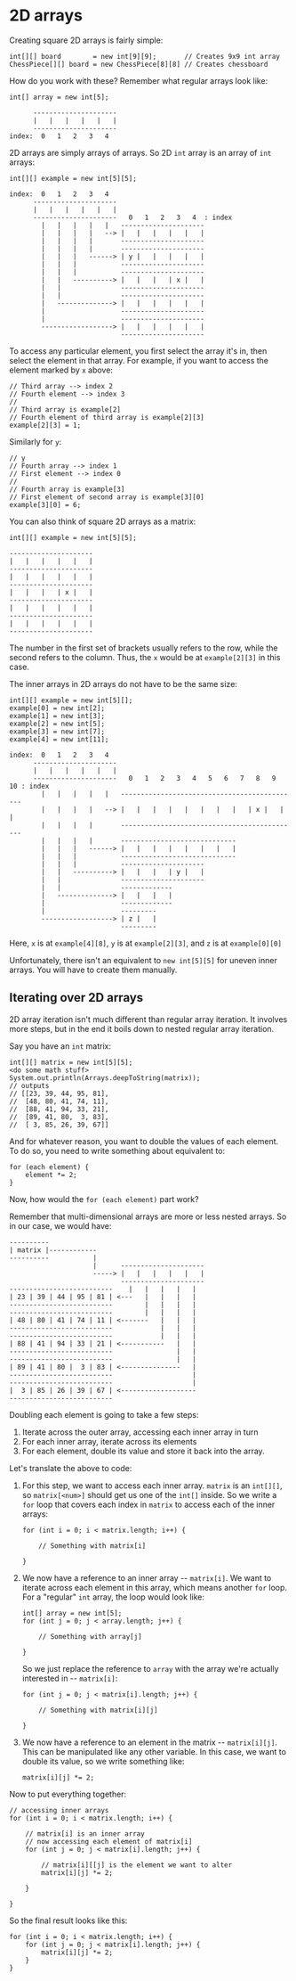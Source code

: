 # 2D arrays

Creating square 2D arrays is fairly simple:

    int[][] board        = new int[9][9];       // Creates 9x9 int array
    ChessPiece[][] board = new ChessPiece[8][8] // Creates chessboard

How do you work with these? Remember what regular arrays look like:

    int[] array = new int[5];

          ---------------------
          |   |   |   |   |   |
          ---------------------
    index:  0   1   2   3   4

2D arrays are simply arrays of arrays. So 2D `int` array is an array of `int`
arrays:

    int[][] example = new int[5][5];

    index:  0   1   2   3   4
          ---------------------
          |   |   |   |   |   |
          ---------------------   0   1   2   3   4  : index
            |   |   |   |   |   ---------------------
            |   |   |   |   --> |   |   |   |   |   |
            |   |   |   |       ---------------------
            |   |   |   |       ---------------------
            |   |   |   ------> | y |   |   |   |   |
            |   |   |           ---------------------
            |   |   |           ---------------------
            |   |   ----------> |   |   |   | x |   |
            |   |               ---------------------
            |   |               ---------------------
            |   --------------> |   |   |   |   |   |
            |                   ---------------------
            |                   ---------------------
            ------------------> |   |   |   |   |   |
                                ---------------------

To access any particular element, you first select the array it's in, then
select the element in that array. For example, if you want to access the
element marked by `x` above:

    // Third array --> index 2
    // Fourth element --> index 3
    //
    // Third array is example[2]
    // Fourth element of third array is example[2][3]
    example[2][3] = 1;

Similarly for `y`:

    // y
    // Fourth array --> index 1
    // First element --> index 0
    //
    // Fourth array is example[3]
    // First element of second array is example[3][0]
    example[3][0] = 6;

You can also think of square 2D arrays as a matrix:

    int[][] example = new int[5][5];

    ---------------------
    |   |   |   |   |   |
    ---------------------
    |   |   |   |   |   |
    ---------------------
    |   |   |   | x |   |
    ---------------------
    |   |   |   |   |   |
    ---------------------
    |   |   |   |   |   |
    ---------------------

The number in the first set of brackets usually refers to the row, while the
second refers to the column. Thus, the `x` would be at `example[2][3]` in this
case.

The inner arrays in 2D arrays do not have to be the same size:

    int[][] example = new int[5][];
    example[0] = new int[2];
    example[1] = new int[3];
    example[2] = new int[5];
    example[3] = new int[7];
    example[4] = new int[11];

    index:  0   1   2   3   4
          ---------------------
          |   |   |   |   |   |
          ---------------------   0   1   2   3   4   5   6   7   8   9   10 : index
            |   |   |   |   |   ---------------------------------------------
            |   |   |   |   --> |   |   |   |   |   |   |   |   | x |   |   |
            |   |   |   |       ---------------------------------------------
            |   |   |   |       -----------------------------
            |   |   |   ------> |   |   |   |   |   |   |   |
            |   |   |           -----------------------------
            |   |   |           ---------------------
            |   |   ----------> |   |   |   | y |   |
            |   |               ---------------------
            |   |               -------------
            |   --------------> |   |   |   |
            |                   -------------
            |                   ---------
            ------------------> | z |   |
                                ---------

Here, `x` is at `example[4][8]`, `y` is at `example[2][3]`, and `z` is at `example[0][0]`

Unfortunately, there isn't an equivalent to `new int[5][5]` for uneven inner
arrays. You will have to create them manually.

## Iterating over 2D arrays

2D array iteration isn't much different than regular array iteration. It
involves more steps, but in the end it boils down to nested regular array
iteration.

Say you have an `int` matrix:

    int[][] matrix = new int[5][5];
    <do some math stuff>
    System.out.println(Arrays.deepToString(matrix));
    // outputs
    // [[23, 39, 44, 95, 81],
    //  [48, 80, 41, 74, 11],
    //  [88, 41, 94, 33, 21],
    //  [89, 41, 80,  3, 83],
    //  [ 3, 85, 26, 39, 67]]

And for whatever reason, you want to double the values of each element.
To do so, you need to write something about equivalent to:

    for (each element) {
        element *= 2;
    }

Now, how would the `for (each element)` part work?

Remember that multi-dimensional arrays are more or less nested arrays. So in
our case, we would have:

    ----------
    | matrix |------------
    ----------           |
                         |      ---------------------
                         -----> |   |   |   |   |   |
                                ---------------------
    --------------------------    |   |   |   |   |
    | 23 | 39 | 44 | 95 | 81 | <---   |   |   |   |
    --------------------------        |   |   |   |
    --------------------------        |   |   |   |
    | 48 | 80 | 41 | 74 | 11 | <-------   |   |   |
    --------------------------            |   |   |
    --------------------------            |   |   |
    | 88 | 41 | 94 | 33 | 21 | <-----------   |   |
    --------------------------                |   |
    --------------------------                |   |
    | 89 | 41 | 80 |  3 | 83 | <---------------   |
    --------------------------                    |
    --------------------------                    |
    |  3 | 85 | 26 | 39 | 67 | <-------------------
    --------------------------

Doubling each element is going to take a few steps:

  1. Iterate across the outer array, accessing each inner array in turn
  2. For each inner array, iterate across its elements
  3. For each element, double its value and store it back into the array.

Let's translate the above to code:

  1. For this step, we want to access each inner array. `matrix` is an
     `int[][]`, so `matrix[<num>]` should get us one of the `int[]` inside. So
     we write a `for` loop that covers each index in `matrix` to access each of
     the inner arrays:

         for (int i = 0; i < matrix.length; i++) {

             // Something with matrix[i]

         }

  2. We now have a reference to an inner array -- `matrix[i]`. We want to
     iterate across each element in this array, which means another `for` loop.
     For a "regular" `int` array, the loop would look like:

         int[] array = new int[5];
         for (int j = 0; j < array.length; j++) {

             // Something with array[j]

         }

     So we just replace the reference to `array` with the array we're
     actually interested in -- `matrix[i]`:

         for (int j = 0; j < matrix[i].length; j++) {

             // Something with matrix[i][j]

         }

  3. We now have a reference to an element in the matrix -- `matrix[i][j]`.
     This can be manipulated like any other variable. In this case, we want to
     double its value, so we write something like:

         matrix[i][j] *= 2;

Now to put everything together:

    // accessing inner arrays
    for (int i = 0; i < matrix.length; i++) {

        // matrix[i] is an inner array
        // now accessing each element of matrix[i]
        for (int j = 0; j < matrix[i].length; j++) {

            // matrix[i][[j] is the element we want to alter
            matrix[i][j] *= 2;

        }

    }

So the final result looks like this:

    for (int i = 0; i < matrix.length; i++) {
        for (int j = 0; j < matrix[i].length; j++) {
            matrix[i][j] *= 2;
        }
    }
